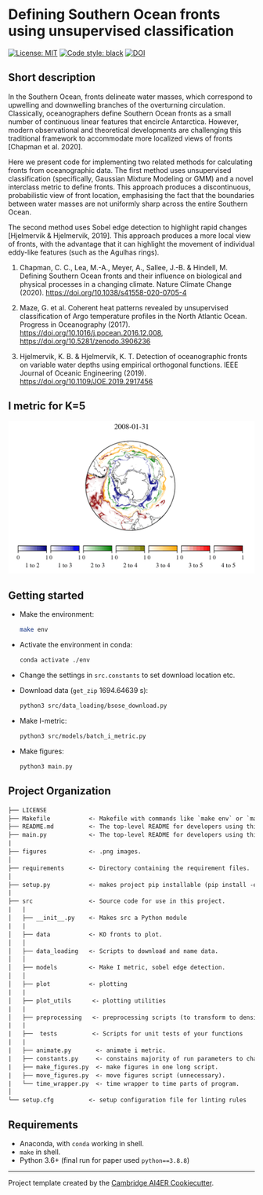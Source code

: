 # Defining Southern Ocean fronts using unsupervised classification

 [![License: MIT](https://img.shields.io/badge/License-MIT-blue.svg)](https://opensource.org/licenses/MIT)
 <a href="https://github.com/psf/black"><img alt="Code style: black" src="https://img.shields.io/badge/code%20style-black-000000.svg"></a>
[![DOI](https://zenodo.org/badge/318541083.svg)](https://zenodo.org/badge/latestdoi/318541083)

## Short description

In the Southern Ocean, fronts delineate water masses, which correspond to upwelling
and downwelling branches of the overturning circulation. Classically, oceanographers
define Southern Ocean fronts as a small number of continuous linear features that
encircle Antarctica. However, modern observational and theoretical developments are
challenging this traditional framework to accommodate more localized views of fronts
[Chapman et al. 2020].

Here we present code for implementing two related methods for calculating fronts from
oceanographic data. The first method uses unsupervised classification (specifically,
Gaussian Mixture Modeling or GMM) and a novel interclass metric to define fronts.
This approach produces a discontinuous, probabilistic view of front location,
emphasising the fact that the boundaries between water masses are not uniformly sharp
across the entire Southern Ocean.

The second method uses Sobel edge detection to highlight rapid changes [Hjelmervik & Hjelmervik, 2019].
This approach produces a more local view of fronts, with the advantage that it can highlight the movement
of individual eddy-like features (such as the Agulhas rings).

1. Chapman, C. C., Lea, M.-A., Meyer, A., Sallee, J.-B. & Hindell, M.
    Defining Southern Ocean fronts and their influence on biological and
    physical processes in a changing climate. Nature Climate Change (2020).
    https://doi.org/10.1038/s41558-020-0705-4

2. Maze, G. et al. Coherent heat patterns revealed by unsupervised
    classification of Argo temperature profiles in the North Atlantic Ocean.
    Progress in Oceanography (2017).
    https://doi.org/10.1016/j.pocean.2016.12.008,
    https://doi.org/10.5281/zenodo.3906236


3. Hjelmervik, K. B. & Hjelmervik, K. T. Detection of oceanographic fronts
    on variable water depths using empirical orthogonal functions.
    IEEE Journal of Oceanic Engineering (2019).
    https://doi.org/10.1109/JOE.2019.2917456

## I metric for K=5

![I metric for K=5](gifs/boundaries-k5.gif)


## Getting started

- Make the environment:

    ```bash
    make env
    ```

- Activate the environment in conda:

     ```bash
     conda activate ./env
     ```

- Change the settings in `src.constants` to set download location etc.

- Download data (`get_zip`  1694.64639 s):

   ```bash
   python3 src/data_loading/bsose_download.py
   ```

- Make I-metric:

   ```bash
   python3 src/models/batch_i_metric.py
   ```

- Make figures:
   ```bash
   python3 main.py
   ```

## Project Organization

```txt
├── LICENSE
├── Makefile           <- Makefile with commands like `make env` or `make `
├── README.md          <- The top-level README for developers using this project.
├── main.py            <- The top-level README for developers using this project.
|
├── figures            <- .png images.
│
├── requirements       <- Directory containing the requirement files.
│
├── setup.py           <- makes project pip installable (pip install -e .) so src can be imported
|
├── src                <- Source code for use in this project.
|   |
│   ├── __init__.py    <- Makes src a Python module
|   |
│   ├── data           <- KO fronts to plot.
│   │
│   ├── data_loading   <- Scripts to download and name data.
│   │
│   ├── models         <- Make I metric, sobel edge detection.
│   │
│   ├── plot           <- plotting
|   |
│   ├── plot_utils      <- plotting utilities
|   |
│   ├── preprocessing   <- preprocessing scripts (to transform to density etc).
|   |
|   ├──  tests          <- Scripts for unit tests of your functions
|   | 
|   ├── animate.py       <- animate i metric.
|   ├── constants.py     <- constains majority of run parameters to change.
|   ├── make_figures.py  <- make figures in one long script.
|   ├── move_figures.py  <- move figures script (unnecessary).
|   └── time_wrapper.py  <- time wrapper to time parts of program.
│
└── setup.cfg          <- setup configuration file for linting rules
```

## Requirements

- Anaconda, with `conda` working in shell.
- `make` in shell.
- Python 3.6+ (final run for paper used `python==3.8.8`)

---

Project template created by the
[Cambridge AI4ER Cookiecutter](https://github.com/ai4er-cdt/ai4er-cookiecutter).
